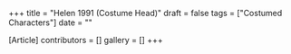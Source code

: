 +++
title = "Helen 1991 (Costume Head)"
draft = false
tags = ["Costumed Characters"]
date = ""

[Article]
contributors = []
gallery = []
+++